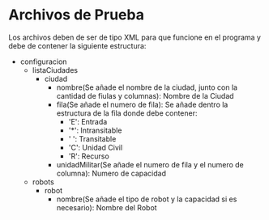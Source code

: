 # Archivos de Prueba
Los archivos deben de ser de tipo XML para que funcione en el programa y debe de contener la siguiente estructura:
* configuracion
    * listaCiudades
        * ciudad
            * nombre(Se añade el nombre de la ciudad, junto con la cantidad de fiulas y columnas): Nombre de la Ciudad
            * fila(Se añade el numero de fila): Se añade dentro la estructura de la fila donde debe contener:
                * 'E': Entrada
                * '*': Intransitable
                * ' ': Transitable
                * 'C': Unidad Civil
                * 'R': Recurso
            * unidadMilitar(Se añade el numero de fila y el numero de columna): Numero de capacidad
    * robots
        * robot
            * nombre(Se añade el tipo de robot y la capacidad si es necesario): Nombre del Robot